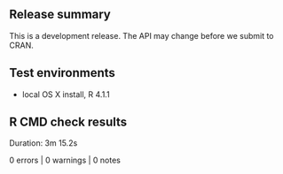 ## Release summary
This is a development release. The API may change before we submit to CRAN.

## Test environments
* local OS X install, R 4.1.1

## R CMD check results

Duration: 3m 15.2s0 errors | 0 warnings | 0 notes